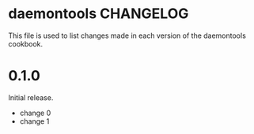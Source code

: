 # daemontools CHANGELOG

This file is used to list changes made in each version of the daemontools cookbook.

# 0.1.0

Initial release.

- change 0
- change 1

